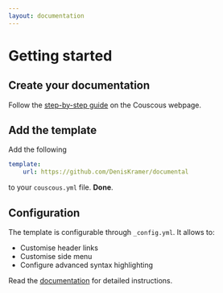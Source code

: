 ```yaml
---
layout: documentation
---
```


# Getting started

## Create your documentation

Follow the [step-by-step guide](http://couscous.io/) on the Couscous webpage.

## Add the template

Add the following

```yaml
template:
    url: https://github.com/DenisKramer/documental
```

to your `couscous.yml` file. **Done**.

## Configuration

The template is configurable through `_config.yml`. It allows to:

- Customise header links
- Customise side menu
- Configure advanced syntax highlighting

Read the [documentation](documentation.html) for detailed instructions.
